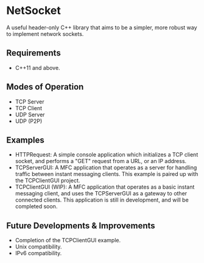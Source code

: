 # NetSocket
A useful header-only C++ library that aims to be a simpler, more robust way to implement network sockets.

## Requirements
- C++11 and above.

## Modes of Operation
- TCP Server
- TCP Client
- UDP Server
- UDP (P2P)

## Examples
- HTTPRequest: A simple console application which initializes a TCP client socket, and performs a "GET" request from a URL, or an IP address.
- TCPServerGUI: A MFC application that operates as a server for handling traffic between instant messaging clients. This example is paired up with the TCPClientGUI project.
- TCPClientGUI (WIP): A MFC application that operates as a basic instant messaging client, and uses the TCPServerGUI as a gateway to other connected clients. This application is still in development, and will be completed soon.

## Future Developments & Improvements
- Completion of the TCPClientGUI example.
- Unix compatibility.
- IPv6 compatibility.
